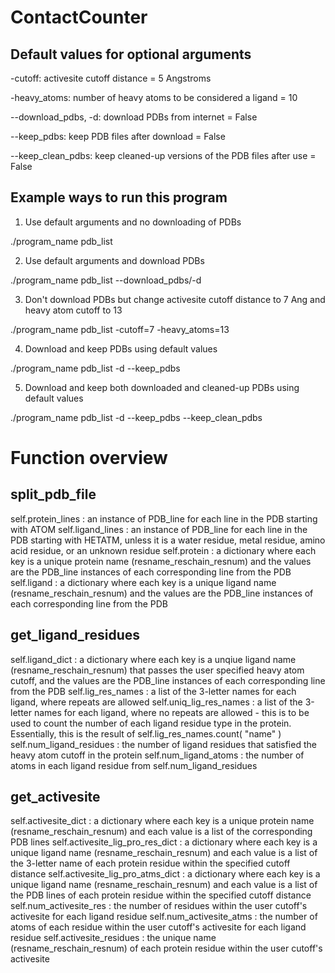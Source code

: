 # ContactCounter

## Default values for optional arguments
-cutoff:               activesite cutoff distance  =  5 Angstroms

-heavy_atoms:          number of heavy atoms to be considered a ligand  =  10

--download_pdbs, -d:   download PDBs from internet  =  False

--keep_pdbs:           keep PDB files after download  =  False

--keep_clean_pdbs:     keep cleaned-up versions of the PDB files after use  =  False


## Example ways to run this program
1) Use default arguments and no downloading of PDBs

./program_name pdb_list

2) Use default arguments and download PDBs

./program_name pdb_list --download_pdbs/-d

3) Don't download PDBs but change activesite cutoff distance to 7 Ang and heavy atom cutoff to 13

./program_name pdb_list -cutoff=7 -heavy_atoms=13

4) Download and keep PDBs using default values

./program_name pdb_list -d --keep_pdbs

5) Download and keep both downloaded and cleaned-up PDBs using default values

./program_name pdb_list -d --keep_pdbs --keep_clean_pdbs


# Function overview
## split_pdb_file
self.protein_lines : an instance of PDB_line for each line in the PDB starting with ATOM
self.ligand_lines : an instance of PDB_line for each line in the PDB starting with HETATM, unless it is a water residue, metal residue, amino acid residue, or an unknown residue
self.protein : a dictionary where each key is a unique protein name (resname_reschain_resnum) and the values are the PDB_line instances of each corresponding line from the PDB
self.ligand : a dictionary where each key is a unique ligand name (resname_reschain_resnum) and the values are the PDB_line instances of each corresponding line from the PDB

## get_ligand_residues
self.ligand_dict : a dictionary where each key is a unqiue ligand name (resname_reschain_resnum) that passes the user specified heavy atom cutoff, and the values are the PDB_line instances of each corresponding line from the PDB
self.lig_res_names : a list of the 3-letter names for each ligand, where repeats are allowed
self.uniq_lig_res_names : a list of the 3-letter names for each ligand, where no repeats are allowed - this is to be used to count the number of each ligand residue type in the protein. Essentially, this is the result of self.lig_res_names.count( "name" )
self.num_ligand_residues : the number of ligand residues that satisfied the heavy atom cutoff in the protein
self.num_ligand_atoms : the number of atoms in each ligand residue from self.num_ligand_residues

## get_activesite
self.activesite_dict : a dictionary where each key is a unique protein name (resname_reschain_resnum) and each value is a list of the corresponding PDB lines
self.activesite_lig_pro_res_dict : a dictionary where each key is a unique ligand name (resname_reschain_resnum) and each value is a list of the 3-letter name of each protein residue within the specified cutoff distance
self.activesite_lig_pro_atms_dict : a dictionary where each key is a unique ligand name (resname_reschain_resnum) and each value is a list of the PDB lines of each protein residue within the specified cutoff distance
self.num_activesite_res : the number of residues within the user cutoff's activesite for each ligand residue
self.num_activesite_atms : the number of atoms of each residue within the user cutoff's activesite for each ligand residue
self.activesite_residues : the unique name (resname_reschain_resnum) of each protein residue within the user cutoff's activesite

